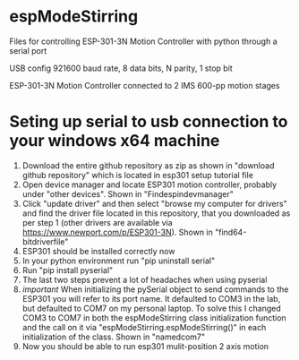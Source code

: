 # espModeStirring
Files for controlling ESP-301-3N Motion Controller with python through a serial port

USB config 921600 baud rate, 8 data bits, N parity, 1 stop bit

ESP-301-3N Motion Controller connected to 2 IMS 600-pp motion stages

# Seting up serial to usb connection to your windows x64 machine
1. Download the entire github repository as zip as shown in "download github repository" which is located in esp301 setup tutorial file
2. Open device manager and locate ESP301 motion controller, probably under "other devices". Shown in "Findespindevmanager"
3. Click "update driver" and then select "browse my computer for drivers" and find the driver file located in this repository, that you downloaded as per step 1 (other drivers are available via https://www.newport.com/p/ESP301-3N). Shown in "find64-bitdriverfile"
4. ESP301 should be installed correctly now
5. In your python environment run "pip uninstall serial"
6. Run "pip install pyserial"
7. The last two steps prevent a lot of headaches when using pyserial
8. *important* When initializing the pySerial object to send commands to the ESP301 you will refer to its port name. It defaulted to COM3 in the lab, but defaulted to COM7 on my personal laptop. To solve this I changed COM3 to COM7 in both the espModeStirring class initialization function and the call on it via "espModeStirring.espModeStirring()" in each initialization of the class. Shown in "namedcom7"
9. Now you should be able to run esp301 mulit-position 2 axis motion
